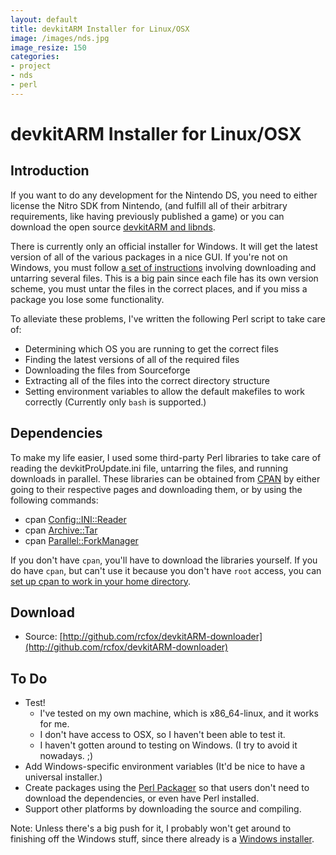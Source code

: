 ```yaml
---
layout: default
title: devkitARM Installer for Linux/OSX
image: /images/nds.jpg
image_resize: 150
categories:
- project
- nds
- perl
---
```


# devkitARM Installer for Linux/OSX #

## Introduction ##
If you want to do any development for the Nintendo DS, you need to either license the Nitro SDK from Nintendo, (and fulfill all of their arbitrary requirements, like having previously published a game) or you can download the open source [devkitARM and libnds](http://www.devkitpro.org/).

There is currently only an official installer for Windows. It will get the latest version of all of the various packages in a nice GUI. If you're not on Windows, you must follow [a set of instructions](http://wiki.devkitpro.org/index.php/Getting_Started/devkitARM) involving downloading and untarring several files. This is a big pain since each file has its own version scheme, you must untar the files in the correct places, and if you miss a package you lose some functionality.

To alleviate these problems, I've written the following Perl script to take care of:
* Determining which OS you are running to get the correct files
* Finding the latest versions of all of the required files
* Downloading the files from Sourceforge
* Extracting all of the files into the correct directory structure
* Setting environment variables to allow the default makefiles to work correctly (Currently only `bash` is supported.)

## Dependencies ##
To make my life easier, I used some third-party Perl libraries to take care of reading the devkitProUpdate.ini file, untarring the files, and running downloads in parallel. These libraries can be obtained from [CPAN](http://cpan.org/) by either going to their respective pages and downloading them, or by using the following commands:

* cpan [Config::INI::Reader](http://search.cpan.org/perldoc?Config::INI::Reader)
* cpan [Archive::Tar](http://search.cpan.org/perldoc?Archive::Tar)
* cpan [Parallel::ForkManager](http://search.cpan.org/perldoc?Parallel::ForkManager)

If you don't have `cpan`, you'll have to download the libraries yourself.
If you do have `cpan`, but can't use it because you don't have `root` access, you can [set up cpan to work in your home directory](https://help.webfaction.com/index.php?_m=knowledgebase&_a=viewarticle&kbarticleid=132).

## Download ##

* Source: [http://github.com/rcfox/devkitARM-downloader](http://github.com/rcfox/devkitARM-downloader)

## To Do ##
- Test!
  * I've tested on my own machine, which is x86_64-linux, and it works for me.
  * I don't have access to OSX, so I haven't been able to test it.
  * I haven't gotten around to testing on Windows. (I try to avoid it nowadays. ;)
- Add Windows-specific environment variables (It'd be nice to have a universal installer.)
- Create packages using the [Perl Packager](http://search.cpan.org/perldoc?pp) so that users don't need to download the dependencies, or even have Perl installed.
- Support other platforms by downloading the source and compiling.

Note: Unless there's a big push for it, I probably won't get around to finishing off the Windows stuff, since there already is a [Windows installer](http://www.devkitpro.org/downloads/devkitpro-windows-installer/).
